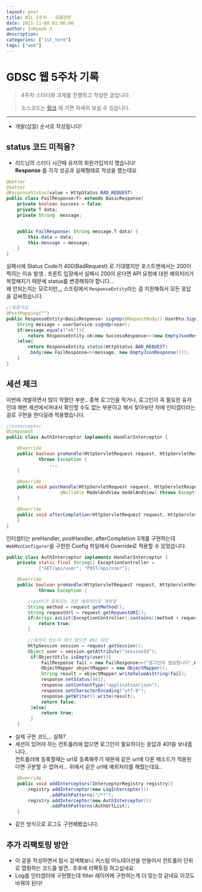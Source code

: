 ```yaml
---
layout: post
title: WIL 5주차 - 회원관련
date: 2021-11-08 01:00:00
author: InHyeok-J
description:
categories: ["1st_term"]
tags: ["web"]
---
```


# GDSC 웹 5주차 기록

> 4주차 스터디와 과제를 진행하고 작성한 글입니다.

> 소스코드는 <a href="https://github.com/InHyeok-J/GDSCTimeBack" target="_blank" rel="noopener">링크</a> 에 가면 자세히 보실 수 있습니다.

---

-   개발(삽질) 순서로 작성됩니다!

## status 코드 미적용?

-   리드님의 스터디 시간때 유저의 회원가입까지 했습니다!  
    **Response** 를 각각 성공과 실패형태로 작성을 했는데요

```java
@Getter
@Setter
@ResponseStatus(value = HttpStatus.BAD_REQUEST)
public class FailResponse<T> extends BasicResponse{
    private boolean success = false;
    private T data;
    private String  message;


    public FailResponse( String message,T data) {
        this.data = data;
        this.message = message;
    }
}
```

실패시에 Status Code가 400(BadRequest) 로 기대했지만 포스트맨에서는 200이 찍히는 이슈 발생..
프론트 입장에서 실패시 200이 온다면 API 요청에 대한 예외처리가 복잡해지기 때문에 status를 변경해줘야 합니다...  
왜 안되는지는 모르지만,,, 스프링에서 `ResponseEntity`라는 걸 지원해줘서 모든 응답을 감싸줬습니다.

```java
//회원가입
@PostMapping("")
public ResponseEntity<BasicResponse> signUp(@RequestBody() UserDto.SignUpRequest user){
    String message = userService.signUp(user);
    if(message.equals("ok")){
        return ResponseEntity.ok(new SuccessResponse<>(new EmptyJsonResponse()));
    }else{
        return ResponseEntity.status(HttpStatus.BAD_REQUEST)
        .body(new FailResponse<>(message, new EmptyJsonResponse()));
    }
}
```

## 세션 체크

이번에 개발하면서 많이 막혔던 부분.. 중복 로그인을 막거나, 로그인이 꼭 필요한 유저인데 매번 세션에서꺼내서 확인할 수도 없는 부분이고 해서 찾아보던 차에 인터셉터라는걸로 구현을 한다길래 적용했습니다.

```java
//interceptor
@Component
public class AuthInterceptor implements HandlerInterceptor {

    @Override
    public boolean preHandle(HttpServletRequest request, HttpServletResponse response, Object Handler)
            throws Exception {
                ...
    }

    @Override
    public void postHandle(HttpServletRequest request, HttpServletResponse response, Object handler,
                    @Nullable ModelAndView modelAndView) throws Exception {
    }

    @Override
    public void afterCompletion(HttpServletRequest request, HttpServletResponse response, Object handler, Exception ex) throws Exception {
    }
}
```

인터셉터는 preHandler, postHandler, afterCompletion 3개를 구현하는데 `WebMvcConfigurer`을 구현한 Config 파일에서 Override로 적용할 수 있었습니다.

```java
public class AuthInterceptor implements HandlerInterceptor {
    private static final String[] ExceptionController =
            {"GET/api/user", "POST/api/user"};

    @Override
    public boolean preHandle(HttpServletRequest request, HttpServletResponse response, Object Handler)
            throws Exception {

        //path가 중복되는 것은 예외처리로 제외함
        String method = request.getMethod();
        String requestUrl = request.getRequestURI();
        if(Arrays.asList(ExceptionController).contains((method + requestUrl))){
            return true;
        }

        //세션이 있는지 체크 없으면 401 리턴
        HttpSession session = request.getSession();
        Object user = session.getAttribute("sessionId");
         if(ObjectUtils.isEmpty(user)){
             FailResponse fail = new FailResponse<>("로그인이 필요합니다",new EmptyJsonResponse());
             ObjectMapper objectMapper = new ObjectMapper();
             String result = objectMapper.writeValueAsString(fail);
             response.setStatus(401);
             response.setContentType("application/json");
             response.setCharacterEncoding("utf-8");
             response.getWriter().write(result);
             return false;
         }else{
             return true;
         }
    }
```

-   실제 구현 코드,.. 실화?
-   세션이 있어야 하는 컨트롤러에 없으면 로그인이 필요하다는 응답과 401을 보내줍니다..  
    컨트롤러에 등록할때는 url로 등록해주기 때문에 같은 url에 다른 메소드가 적용된다면 구분할 수 없어서... 위에서 같은 url에 예외처리를 해줬는데요..

```java
    @Override
    public void addInterceptors(InterceptorRegistry registry){
        registry.addInterceptor(new LogInterceptor())
                .addPathPatterns("/**");
        registry.addInterceptor(new AuthInterceptor())
                .addPathPatterns(AuthUrlList);
    }
```

-   같은 방식으로 로그도 구현해봤습니다.

## 추가 리팩토링 방안

-   이 글을 작성하면서 잠시 검색해보니 커스텀 어노테이션을 만들어서 컨트롤러 단위로 맵핑하는 코드를 발견.. 추후에 리팩토링 하고싶네요
-   Log를 인터셉터에 구현했는데 filter 레이어에 구현하는게 더 맞는것 같네요 이것도 바꿔야 된다!
